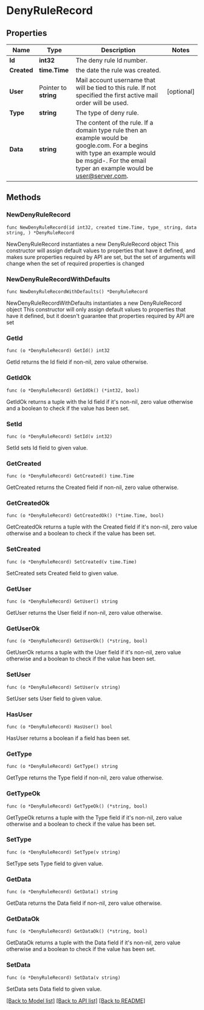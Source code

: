 # DenyRuleRecord

## Properties

Name | Type | Description | Notes
------------ | ------------- | ------------- | -------------
**Id** | **int32** | The deny rule Id number. | 
**Created** | **time.Time** | the date the rule was created. | 
**User** | Pointer to **string** | Mail account username that will be tied to this rule.  If not specified the first active mail order will be used. | [optional] 
**Type** | **string** | The type of deny rule. | 
**Data** | **string** | The content of the rule.  If a domain type rule then an example would be google.com. For a begins with type an example would be msgid-.  For the email typer an example would be user@server.com. | 

## Methods

### NewDenyRuleRecord

`func NewDenyRuleRecord(id int32, created time.Time, type_ string, data string, ) *DenyRuleRecord`

NewDenyRuleRecord instantiates a new DenyRuleRecord object
This constructor will assign default values to properties that have it defined,
and makes sure properties required by API are set, but the set of arguments
will change when the set of required properties is changed

### NewDenyRuleRecordWithDefaults

`func NewDenyRuleRecordWithDefaults() *DenyRuleRecord`

NewDenyRuleRecordWithDefaults instantiates a new DenyRuleRecord object
This constructor will only assign default values to properties that have it defined,
but it doesn't guarantee that properties required by API are set

### GetId

`func (o *DenyRuleRecord) GetId() int32`

GetId returns the Id field if non-nil, zero value otherwise.

### GetIdOk

`func (o *DenyRuleRecord) GetIdOk() (*int32, bool)`

GetIdOk returns a tuple with the Id field if it's non-nil, zero value otherwise
and a boolean to check if the value has been set.

### SetId

`func (o *DenyRuleRecord) SetId(v int32)`

SetId sets Id field to given value.


### GetCreated

`func (o *DenyRuleRecord) GetCreated() time.Time`

GetCreated returns the Created field if non-nil, zero value otherwise.

### GetCreatedOk

`func (o *DenyRuleRecord) GetCreatedOk() (*time.Time, bool)`

GetCreatedOk returns a tuple with the Created field if it's non-nil, zero value otherwise
and a boolean to check if the value has been set.

### SetCreated

`func (o *DenyRuleRecord) SetCreated(v time.Time)`

SetCreated sets Created field to given value.


### GetUser

`func (o *DenyRuleRecord) GetUser() string`

GetUser returns the User field if non-nil, zero value otherwise.

### GetUserOk

`func (o *DenyRuleRecord) GetUserOk() (*string, bool)`

GetUserOk returns a tuple with the User field if it's non-nil, zero value otherwise
and a boolean to check if the value has been set.

### SetUser

`func (o *DenyRuleRecord) SetUser(v string)`

SetUser sets User field to given value.

### HasUser

`func (o *DenyRuleRecord) HasUser() bool`

HasUser returns a boolean if a field has been set.

### GetType

`func (o *DenyRuleRecord) GetType() string`

GetType returns the Type field if non-nil, zero value otherwise.

### GetTypeOk

`func (o *DenyRuleRecord) GetTypeOk() (*string, bool)`

GetTypeOk returns a tuple with the Type field if it's non-nil, zero value otherwise
and a boolean to check if the value has been set.

### SetType

`func (o *DenyRuleRecord) SetType(v string)`

SetType sets Type field to given value.


### GetData

`func (o *DenyRuleRecord) GetData() string`

GetData returns the Data field if non-nil, zero value otherwise.

### GetDataOk

`func (o *DenyRuleRecord) GetDataOk() (*string, bool)`

GetDataOk returns a tuple with the Data field if it's non-nil, zero value otherwise
and a boolean to check if the value has been set.

### SetData

`func (o *DenyRuleRecord) SetData(v string)`

SetData sets Data field to given value.



[[Back to Model list]](../README.md#documentation-for-models) [[Back to API list]](../README.md#documentation-for-api-endpoints) [[Back to README]](../README.md)



